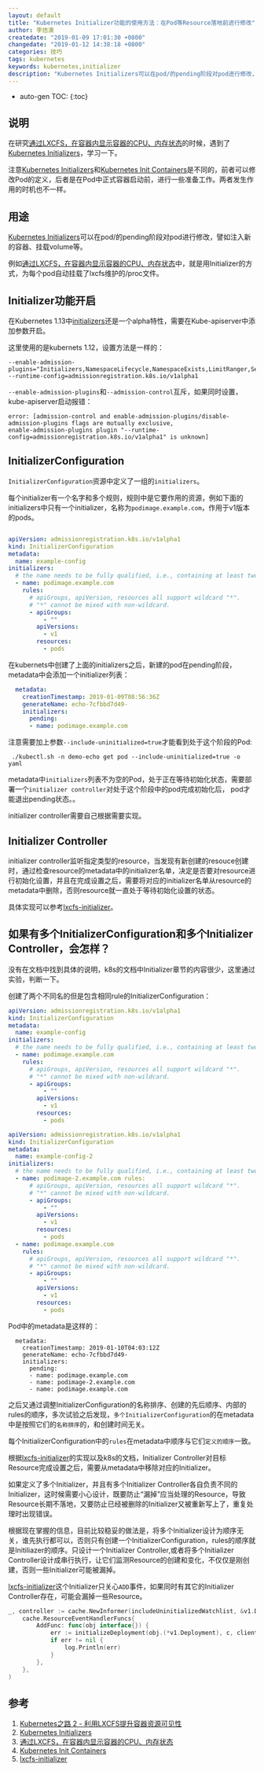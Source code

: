 ```yaml
---
layout: default
title: "Kubernetes Initializer功能的使用方法：在Pod等Resource落地前进行修改"
author: 李佶澳
createdate: "2019-01-09 17:01:30 +0800"
changedate: "2019-01-12 14:38:18 +0800"
categories: 技巧
tags: kubernetes
keywords: kubernetes,initializer
description: "Kubernetes Initializers可以在pod/的pending阶段对pod进行修改，譬如注入新的容器、挂载volume等"
---
```


* auto-gen TOC:
{:toc}

## 说明

在研究[通过LXCFS，在容器内显示容器的CPU、内存状态][3]的时候，遇到了[Kubernetes Initializers][2]，学习一下。

注意[Kubernetes Initializers][2]和[Kubernetes Init Containers][4]是不同的，前者可以修改Pod的定义，后者是在Pod中正式容器启动前，进行一些准备工作。两者发生作用的时机也不一样。

## 用途
 
[Kubernetes Initializers][2]可以在pod/的pending阶段对pod进行修改，譬如注入新的容器、挂载volume等。

例如[通过LXCFS，在容器内显示容器的CPU、内存状态][3]中，就是用Initializer的方式，为每个pod自动挂载了lxcfs维护的/proc文件。

## Initializer功能开启

在Kubernetes 1.13中[initializers][2]还是一个alpha特性，需要在Kube-apiserver中添加参数开启。

这里使用的是kubernets 1.12，设置方法是一样的：

	--enable-admission-plugins="Initializers,NamespaceLifecycle,NamespaceExists,LimitRanger,SecurityContextDeny,ServiceAccount,ResourceQuota"
	--runtime-config=admissionregistration.k8s.io/v1alpha1

`--enable-admission-plugins`和`--admission-control`互斥，如果同时设置，kube-apiserver启动报错：

	error: [admission-control and enable-admission-plugins/disable-admission-plugins flags are mutually exclusive, 
	enable-admission-plugins plugin "--runtime-config=admissionregistration.k8s.io/v1alpha1" is unknown]

## InitializerConfiguration

`InitializerConfiguration`资源中定义了一组的`initializers`。

每个initializer有一个名字和多个规则，规则中是它要作用的资源，例如下面的initializers中只有一个initializer，名称为`podimage.example.com`，作用于v1版本的pods。

```yaml

apiVersion: admissionregistration.k8s.io/v1alpha1
kind: InitializerConfiguration
metadata:
  name: example-config
initializers:
  # the name needs to be fully qualified, i.e., containing at least two "."
  - name: podimage.example.com
    rules:
      # apiGroups, apiVersion, resources all support wildcard "*".
      # "*" cannot be mixed with non-wildcard.
      - apiGroups:
          - ""
        apiVersions:
          - v1
        resources:
          - pods

```

在kubernets中创建了上面的initializers之后，新建的pod在pending阶段，metadata中会添加一个initializer列表：

```yaml
  metadata:
    creationTimestamp: 2019-01-09T08:56:36Z
    generateName: echo-7cfbbd7d49-
    initializers:
      pending:
      - name: podimage.example.com
```

注意需要加上参数`--include-uninitialized=true`才能看到处于这个阶段的Pod:

```
 ./kubectl.sh -n demo-echo get pod --include-uninitialized=true -o yaml
```

metadata中`initializers`列表不为空的Pod，处于正在等待初始化状态，需要部署一个`initializer controller`对处于这个阶段中的pod完成初始化后， pod才能退出pending状态。。

initializer controller需要自己根据需要实现。

## Initializer Controller

initializer controller监听指定类型的resource，当发现有新创建的resouce创建时，通过检查resource的metadata中的initializer名单，决定是否要对resource进行初始化设置，并且在完成设置之后，需要将对应的initializer名单从resource的metadata中删除，否则resource就一直处于等待初始化设置的状态。

具体实现可以参考[lxcfs-initializer][5]。

## 如果有多个InitializerConfiguration和多个Initializer Controller，会怎样？

没有在文档中找到具体的说明，k8s的文档中Initializer章节的内容很少，这里通过实验，判断一下。

创建了两个不同名的但是包含相同rule的InitializerConfiguration：

```yaml
apiVersion: admissionregistration.k8s.io/v1alpha1
kind: InitializerConfiguration
metadata:
  name: example-config
initializers:
  # the name needs to be fully qualified, i.e., containing at least two "."
  - name: podimage.example.com
    rules:
      # apiGroups, apiVersion, resources all support wildcard "*".
      # "*" cannot be mixed with non-wildcard.
      - apiGroups:
          - ""
        apiVersions:
          - v1
        resources:
          - pods

```

```yaml
apiVersion: admissionregistration.k8s.io/v1alpha1
kind: InitializerConfiguration
metadata:
  name: example-config-2
initializers:
  # the name needs to be fully qualified, i.e., containing at least two "."
  - name: podimage-2.example.com rules:
      # apiGroups, apiVersion, resources all support wildcard "*".
      # "*" cannot be mixed with non-wildcard.
      - apiGroups:
          - ""
        apiVersions:
          - v1
        resources:
          - pods
  - name: podimage.example.com
    rules:
      # apiGroups, apiVersion, resources all support wildcard "*".
      # "*" cannot be mixed with non-wildcard.
      - apiGroups:
          - ""
        apiVersions:
          - v1
        resources:
          - pods
```

Pod中的metadata是这样的：

```
  metadata:
    creationTimestamp: 2019-01-10T04:03:12Z
    generateName: echo-7cfbbd7d49-
    initializers:
      pending:
      - name: podimage.example.com
      - name: podimage-2.example.com
      - name: podimage.example.com
```

之后又通过调整InitializerConfiguration的名称排序、创建的先后顺序、内部的rules的顺序，多次试验之后发现，`多个InitializerConfiguration`的在metadata中是按照它们的`名称排序`的，和创建时间无关。

每个InitializerConfiguration中的`rules`在metadata中顺序与它们`定义的顺序`一致。

根据[lxcfs-initializer][5]的实现以及k8s的文档，Initializer Controller对目标Resource完成设置之后，需要从metadata中移除对应的Initializer。

如果定义了多个Initializer，并且有多个Initializer Controller各自负责不同的Initializer，这时候需要小心设计，既要防止“漏掉”应当处理的Resource，导致Resource长期不落地，又要防止已经被删除的Initializer又被重新写上了，重复处理时出现错误。

根据现在掌握的信息，目前比较稳妥的做法是，将多个Initializer设计为顺序无关，谁先执行都可以，否则只有创建一个InitializerConfiguration，rules的顺序就是Initiliazer的顺序。只设计一个Initializer Controller,或者将多个Initializer Controller设计成串行执行，让它们监测Resource的创建和变化，不仅仅是刚创建，否则一些Initializer可能被漏掉。

[lxcfs-initializer][5]这个Initializer只关心`ADD`事件，如果同时有其它的Initializer Controller存在，可能会漏掉一些Resource。

```go
_, controller := cache.NewInformer(includeUninitializedWatchlist, &v1.Deployment{}, resyncPeriod,
	cache.ResourceEventHandlerFuncs{
		AddFunc: func(obj interface{}) {
			err := initializeDeployment(obj.(*v1.Deployment), c, clientset)
			if err != nil {
				log.Println(err)
			}
		},
	},
)
```

## 参考

1. [Kubernetes之路 2 - 利用LXCFS提升容器资源可见性 ][1]
2. [Kubernetes Initializers][2]
3. [通过LXCFS，在容器内显示容器的CPU、内存状态][3]
4. [Kubernetes Init Containers][4]
5. [lxcfs-initializer][5]

[1]: https://yq.aliyun.com/articles/566208/ "Kubernetes之路 2 - 利用LXCFS提升容器资源可见性 "
[2]: https://kubernetes.io/docs/reference/access-authn-authz/extensible-admission-controllers/#initializers "Kubernetes Initializers"
[3]: https://www.lijiaocn.com/%E6%8A%80%E5%B7%A7/2019/01/09/kubernetes-lxcfs-docker-container.html "通过LXCFS，在容器内显示容器的CPU、内存状态"
[4]: https://kubernetes.io/docs/concepts/workloads/pods/init-containers/ "Kubernetes Init Containers"
[5]: https://github.com/lijiaocn/lxcfs-initializer "lxcfs-initializer"
